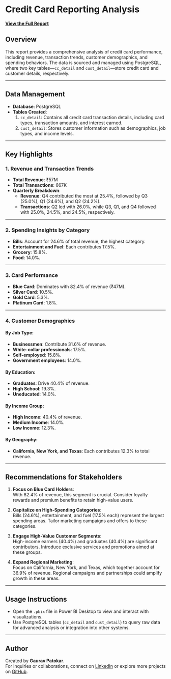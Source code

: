 # Credit Card Reporting Analysis

[**View the Full Report**](https://app.fabric.microsoft.com/view?r=eyJrIjoiNDU5OWI0YWYtMzAzOC00Yzg3LTk2M2MtYTJkMWEyZWU1OWQ5IiwidCI6Ijg1MGY0YTAxLTI0OWMtNDRlNC04MDc0LTZlZGYyZDgxZTA2ZSJ9)

## Overview
This report provides a comprehensive analysis of credit card performance, including revenue, transaction trends, customer demographics, and spending behaviors. The data is sourced and managed using PostgreSQL, where two key tables—`cc_detail` and `cust_detail`—store credit card and customer details, respectively.

---

## Data Management
- **Database**: PostgreSQL  
- **Tables Created**:
  1. `cc_detail`: Contains all credit card transaction details, including card types, transaction amounts, and interest earned.  
  2. `cust_detail`: Stores customer information such as demographics, job types, and income levels.  

---

## Key Highlights

### 1. Revenue and Transaction Trends
- **Total Revenue**: ₹57M  
- **Total Transactions**: 667K  
- **Quarterly Breakdown**:
  - **Revenue**: Q4 contributed the most at 25.4%, followed by Q3 (25.0%), Q1 (24.6%), and Q2 (24.2%).
  - **Transactions**: Q2 led with 26.0%, while Q3, Q1, and Q4 followed with 25.0%, 24.5%, and 24.5%, respectively.

---

### 2. Spending Insights by Category
- **Bills**: Account for 24.6% of total revenue, the highest category.  
- **Entertainment and Fuel**: Each contributes 17.5%.  
- **Grocery**: 15.8%.  
- **Food**: 14.0%.  

---

### 3. Card Performance
- **Blue Card**: Dominates with 82.4% of revenue (₹47M).  
- **Silver Card**: 10.5%.  
- **Gold Card**: 5.3%.  
- **Platinum Card**: 1.8%.  

---

### 4. Customer Demographics
#### By Job Type:
- **Businessmen**: Contribute 31.6% of revenue.  
- **White-collar professionals**: 17.5%.  
- **Self-employed**: 15.8%.  
- **Government employees**: 14.0%.  

#### By Education:
- **Graduates**: Drive 40.4% of revenue.  
- **High School**: 19.3%.  
- **Uneducated**: 14.0%.  

#### By Income Group:
- **High Income**: 40.4% of revenue.  
- **Medium Income**: 14.0%.  
- **Low Income**: 12.3%.  

#### By Geography:
- **California, New York, and Texas**: Each contributes 12.3% to total revenue.  

---

## Recommendations for Stakeholders
1. **Focus on Blue Card Holders**:  
   With 82.4% of revenue, this segment is crucial. Consider loyalty rewards and premium benefits to retain high-value users.  

2. **Capitalize on High-Spending Categories**:  
   Bills (24.6%), entertainment, and fuel (17.5% each) represent the largest spending areas. Tailor marketing campaigns and offers to these categories.  

3. **Engage High-Value Customer Segments**:  
   High-income earners (40.4%) and graduates (40.4%) are significant contributors. Introduce exclusive services and promotions aimed at these groups.  

4. **Expand Regional Marketing**:  
   Focus on California, New York, and Texas, which together account for 36.9% of revenue. Regional campaigns and partnerships could amplify growth in these areas.  

---

## Usage Instructions
- Open the `.pbix` file in Power BI Desktop to view and interact with visualizations.  
- Use PostgreSQL tables (`cc_detail` and `cust_detail`) to query raw data for advanced analysis or integration into other systems.  

---

## Author
Created by **Gaurav Patokar**.  
For inquiries or collaborations, connect on [LinkedIn](https://www.linkedin.com/in/gauravpatokar) or explore more projects on [GitHub](https://github.com/gauravpatokar).
